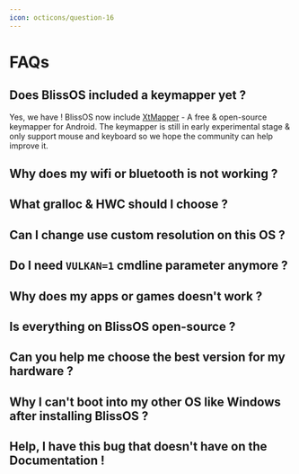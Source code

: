 ```yaml
---
icon: octicons/question-16
---
```


# FAQs

## Does BlissOS included a keymapper yet ?

Yes, we have ! BlissOS now include [XtMapper](https://github.com/Xtr126/XtMapper) - A free & open-source keymapper for Android. The keymapper is still in early experimental stage & only support mouse and keyboard so we hope the community can help improve it.

## Why does my wifi or bluetooth is not working ?

## What gralloc & HWC should I choose ?

## Can I change use custom resolution on this OS ?

## Do I need `VULKAN=1` cmdline parameter anymore ?

## Why does my apps or games doesn't work ?

## Is everything on BlissOS open-source ?

## Can you help me choose the best version for my hardware ?

## Why I can't boot into my other OS like Windows after installing BlissOS ?

## Help, I have this bug that doesn't have on the Documentation !
